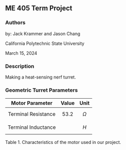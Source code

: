 ## ME 405 Term Project

### Authors
by: Jack Krammer and Jason Chang

California Polytechnic State University

March 15, 2024

### Description
Making a heat-sensing nerf turret.


### Geometric Turret Parameters
| Motor Parameter | Value | Unit | 
|:---------------:|:-----:|:----:|
| Terminal Resistance | 53.2 | $$\Omega$$ |
| Terminal Inductance | | $$H$$ | 

Table 1. Characteristics of the motor used in our project.